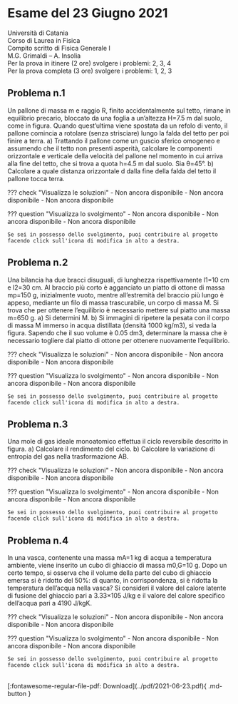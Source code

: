 # Esame del 23 Giugno 2021
Università di Catania <br>
Corso di Laurea in Fisica <br>
Compito scritto di Fisica Generale I <br>
M.G. Grimaldi – A. Insolia <br>
Per la prova in itinere (2 ore) svolgere i problemi: 2, 3, 4 <br>
Per la prova completa (3 ore) svolgere i problemi: 1, 2, 3 <br>

## Problema n.1
Un pallone di massa m e raggio R, finito accidentalmente sul tetto, rimane in equilibrio precario, bloccato da una foglia a un’altezza H=7.5 m dal suolo, come in figura. Quando quest’ultima viene spostata da un refolo di vento, il pallone comincia a rotolare (senza strisciare) lungo la falda del tetto per poi finire a terra. a) Trattando il pallone come un guscio sferico omogeneo e assumendo che il tetto non presenti asperità, calcolare le componenti orizzontale e verticale della velocità del pallone nel momento in cui arriva alla fine del tetto, che si trova a quota h=4.5 m dal suolo. Sia θ=45°. b) Calcolare a quale distanza orizzontale d dalla fine della falda del tetto il pallone tocca terra.

??? check "Visualizza le soluzioni"
    - Non ancora disponibile
    - Non ancora disponibile
    - Non ancora disponibile

??? question "Visualizza lo svolgimento"
    - Non ancora disponibile
    - Non ancora disponibile
    - Non ancora disponibile
    
    Se sei in possesso dello svolgimento, puoi contribuire al progetto facendo click sull'icona di modifica in alto a destra.

## Problema n.2
Una bilancia ha due bracci disuguali, di lunghezza rispettivamente l1=10 cm e l2=30 cm. Al braccio più corto è agganciato un piatto di ottone di massa mp=150 g, inizialmente vuoto, mentre all’estremità del braccio più lungo è appeso, mediante un filo di massa trascurabile, un corpo di massa M. Si trova che per ottenere l’equilibrio è necessario mettere sul piatto una massa m=650 g. a) Si determini M. b) Si immagini di ripetere la pesata con il corpo di massa M immerso in acqua distillata (densità 1000 kg/m3), si veda la figura. Sapendo che il suo volume è 0.05 dm3, determinare la massa che è necessario togliere dal piatto di ottone per ottenere nuovamente l’equilibrio.

??? check "Visualizza le soluzioni"
    - Non ancora disponibile
    - Non ancora disponibile
    - Non ancora disponibile

??? question "Visualizza lo svolgimento"
    - Non ancora disponibile
    - Non ancora disponibile
    - Non ancora disponibile
    
    Se sei in possesso dello svolgimento, puoi contribuire al progetto facendo click sull'icona di modifica in alto a destra.

## Problema n.3
Una mole di gas ideale monoatomico effettua il ciclo reversibile descritto in figura. a) Calcolare il rendimento del ciclo. b) Calcolare la variazione di entropia del gas nella trasformazione AB.

??? check "Visualizza le soluzioni"
    - Non ancora disponibile
    - Non ancora disponibile
    - Non ancora disponibile

??? question "Visualizza lo svolgimento"
    - Non ancora disponibile
    - Non ancora disponibile
    - Non ancora disponibile
    
    Se sei in possesso dello svolgimento, puoi contribuire al progetto facendo click sull'icona di modifica in alto a destra.

## Problema n.4
In una vasca, contenente una massa mA=1 kg di acqua a temperatura ambiente, viene inserito un cubo di ghiaccio di massa m0,G=10 g. Dopo un certo tempo, si osserva che il volume della parte del cubo di ghiaccio emersa si è ridotto del 50%: di quanto, in corrispondenza, si è ridotta la temperatura dell’acqua nella vasca? Si consideri il valore del calore latente di fusione del ghiaccio pari a 3.33×105 J/kg e il valore del calore specifico dell’acqua pari a 4190 J/kgK.

??? check "Visualizza le soluzioni"
    - Non ancora disponibile
    - Non ancora disponibile
    - Non ancora disponibile

??? question "Visualizza lo svolgimento"
    - Non ancora disponibile
    - Non ancora disponibile
    - Non ancora disponibile
    
    Se sei in possesso dello svolgimento, puoi contribuire al progetto facendo click sull'icona di modifica in alto a destra.

<br>
[:fontawesome-regular-file-pdf: Download](../pdf/2021-06-23.pdf){ .md-button }